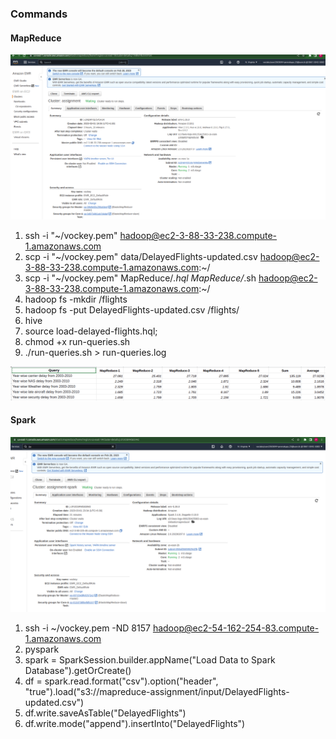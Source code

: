 ### Commands

#### MapReduce

![cluster.png](MapReduce%2Fcluster.png)

1. ssh -i "~/vockey.pem" hadoop@ec2-3-88-33-238.compute-1.amazonaws.com
2. scp -i "~/vockey.pem" data/DelayedFlights-updated.csv hadoop@ec2-3-88-33-238.compute-1.amazonaws.com:~/
3. scp -i "~/vockey.pem" MapReduce/*.hql MapReduce/*.sh hadoop@ec2-3-88-33-238.compute-1.amazonaws.com:~/
4. hadoop fs -mkdir /flights
5. hadoop fs -put DelayedFlights-updated.csv /flights/
6. hive
7. source load-delayed-flights.hql;
8. chmod +x run-queries.sh
9. ./run-queries.sh > run-queries.log

![results.png](MapReduce%2Fresults.png)


#### Spark

![cluster.png](Spark%2Fcluster.png)

1. ssh -i ~/vockey.pem -ND 8157 hadoop@ec2-54-162-254-83.compute-1.amazonaws.com
2. pyspark
3. spark = SparkSession.builder.appName("Load Data to Spark Database").getOrCreate()
4. df = spark.read.format("csv").option("header", "true").load("s3://mapreduce-assignment/input/DelayedFlights-updated.csv")
5. df.write.saveAsTable("DelayedFlights")
6. df.write.mode("append").insertInto("DelayedFlights")




